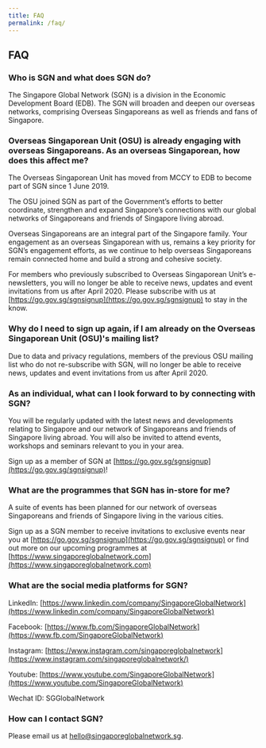 ```yaml
---
title: FAQ
permalink: /faq/
---
```


## **FAQ**

### Who is SGN and what does SGN do?

The Singapore Global Network (SGN) is a division in the Economic Development Board (EDB). The SGN will broaden and deepen our overseas networks, comprising Overseas Singaporeans as well as friends and fans of Singapore. 

### Overseas Singaporean Unit (OSU) is already engaging with overseas Singaporeans. As an overseas Singaporean, how does this affect me?

The Overseas Singaporean Unit has moved from MCCY to EDB to become part of SGN since 1 June 2019. 

The OSU joined SGN as part of the Government’s efforts to better coordinate, strengthen and expand Singapore’s connections with our global networks of Singaporeans and friends of Singapore living abroad. 

Overseas Singaporeans are an integral part of the Singapore family. Your engagement as an overseas Singaporean with us, remains a key priority for SGN’s engagement efforts, as we continue to help overseas Singaporeans remain connected home and build a strong and cohesive society.

For members who previously subscribed to Overseas Singaporean Unit’s e-newsletters, you will no longer be able to receive news, updates and event invitations from us after April 2020. Please subscribe with us at [https://go.gov.sg/sgnsignup](https://go.gov.sg/sgnsignup) to stay in the know. 

### Why do I need to sign up again, if I am already on the Overseas Singaporean Unit (OSU)'s mailing list?

Due to data and privacy regulations, members of the previous OSU mailing list who do not re-subscribe with SGN, will no longer be able to receive news, updates and event invitations from us after April 2020.


### As an individual, what can I look forward to by connecting with SGN?

You will be regularly updated with the latest news and developments relating to Singapore and our network of Singaporeans and friends of Singapore living abroad. You will also be invited to attend events, workshops and seminars relevant to you in your area.

Sign up as a member of SGN at [https://go.gov.sg/sgnsignup](https://go.gov.sg/sgnsignup)!

### What are the programmes that SGN has in-store for me?

A suite of events has been planned for our network of overseas Singaporeans and friends of Singapore living in the various cities. 

Sign up as a SGN member to receive invitations to exclusive events near you at [https://go.gov.sg/sgnsignup](https://go.gov.sg/sgnsignup) or find out more on our upcoming programmes at [https://www.singaporeglobalnetwork.com](https://www.singaporeglobalnetwork.com)

### What are the social media platforms for SGN?

LinkedIn: [https://www.linkedin.com/company/SingaporeGlobalNetwork](https://www.linkedin.com/company/SingaporeGlobalNetwork)

Facebook: [https://www.fb.com/SingaporeGlobalNetwork](https://www.fb.com/SingaporeGlobalNetwork) 

Instagram: [https://www.instagram.com/singaporeglobalnetwork](https://www.instagram.com/singaporeglobalnetwork/) 

Youtube:  [https://www.youtube.com/SingaporeGlobalNetwork](https://www.youtube.com/SingaporeGlobalNetwork) 

Wechat ID: SGGlobalNetwork

### How can I contact SGN?
Please email us at hello@singaporeglobalnetwork.sg.
